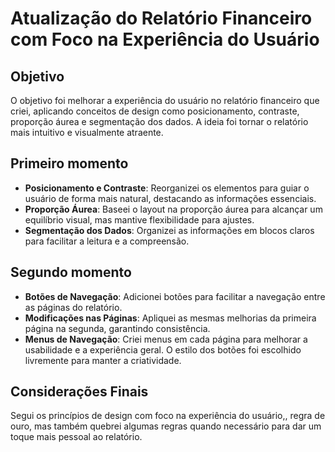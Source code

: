 # Atualização do Relatório Financeiro com Foco na Experiência do Usuário

## Objetivo

O objetivo foi melhorar a experiência do usuário no relatório financeiro que criei, aplicando conceitos de design como posicionamento, contraste, proporção áurea e segmentação dos dados. A ideia foi tornar o relatório mais intuitivo e visualmente atraente.

## Primeiro momento

- **Posicionamento e Contraste**: Reorganizei os elementos para guiar o usuário de forma mais natural, destacando as informações essenciais.
- **Proporção Áurea**: Baseei o layout na proporção áurea para alcançar um equilíbrio visual, mas mantive flexibilidade para ajustes.
- **Segmentação dos Dados**: Organizei as informações em blocos claros para facilitar a leitura e a compreensão.

## Segundo momento

- **Botões de Navegação**: Adicionei botões para facilitar a navegação entre as páginas do relatório.
- **Modificações nas Páginas**: Apliquei as mesmas melhorias da primeira página na segunda, garantindo consistência.
- **Menus de Navegação**: Criei menus em cada página para melhorar a usabilidade e a experiência geral. O estilo dos botões foi escolhido livremente para manter a criatividade.

## Considerações Finais

Segui os princípios de design com foco na experiência do usuário,, regra de ouro, mas também quebrei algumas regras quando necessário para dar um toque mais pessoal ao relatório.
